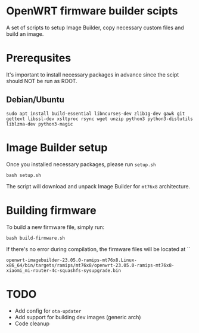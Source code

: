 # OpenWRT firmware builder scipts
A set of scripts to setup Image Builder, copy necessary custom files and build an image.

# Prerequsites
It's important to install necessary packages in advance since the scipt should NOT be run as ROOT.

## Debian/Ubuntu
```
sudo apt install build-essential libncurses-dev zlib1g-dev gawk git gettext libssl-dev xsltproc rsync wget unzip python3 python3-distutils liblzma-dev python3-magic
```

# Image Builder setup
Once you installed necessary packages, please run `setup.sh`

```
bash setup.sh
```

The script will download and unpack Image Builder for `mt76x8` architecture.

# Building firmware
To build a new firmware file, simply run:
```
bash build-firmware.sh
```

If there's no error during compilation, the firmware files will be located at ``
```
openwrt-imagebuilder-23.05.0-ramips-mt76x8.Linux-x86_64/bin/targets/ramips/mt76x8/openwrt-23.05.0-ramips-mt76x8-xiaomi_mi-router-4c-squashfs-sysupgrade.bin
```

# TODO
- Add config for `ota-updater`
- Add support for building dev images (generic arch)
- Code cleanup
